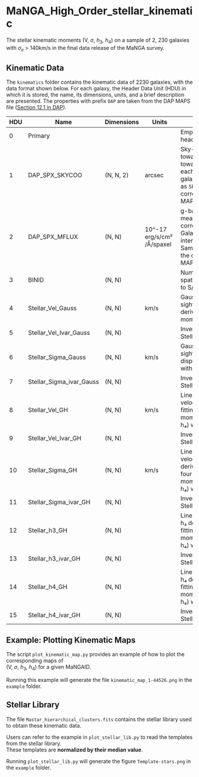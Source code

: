 # MaNGA_High_Order_stellar_kinematic
The stellar kinematic moments (V, $\sigma$, $h_3$, $h_4$) on a sample of 2, 230 galaxies with $\sigma_e$ > 140km/s in the final data release of the MaNGA survey.

## Kinematic Data

The `kinematics` folder contains the kinematic data of 2230 galaxies, with the data format shown below. For each galaxy, the Header Data Unit (HDU) in which it is stored, the name, its dimensions, units, and a brief description are presented. The properties with prefix `DAP` are taken from the DAP MAPS file ([Section 12.1 in DAP](https://ui.adsabs.harvard.edu/abs/2019AJ....158..231W/abstract)).

| HDU | Name | Dimensions | Units | Description |
|-----|------|------------|-------|-------------|
| 0   | Primary |  |  | Empty primary header |
| 1   | DAP_SPX_SKYCOO | (N, N, 2) | arcsec | Sky-right offsets (+x toward +RA, +y toward +DEC) of each spaxel from the galaxy center. Same as `SPX_SKYCOO` in the corresponding MAPS file. |
| 2   | DAP_SPX_MFLUX | (N, N) | 10^-17 erg/s/cm²/Å/spaxel | g-band-weighted mean flux, not corrected for Galactic extinction or internal attenuation. Same as `SPX_MFLUX` in the corresponding MAPS file. |
| 3   | BINID | (N, N) |  | Numerical ID for spatial bins binned to S/N = 30 |
| 4   | Stellar_Vel_Gauss | (N, N) | km/s | Gaussian line-of-sight stellar velocity derived with moments=2. |
| 5   | Stellar_Vel_Ivar_Gauss | (N, N) |  | Inverse variance in Stellar_Vel_Gauss. |
| 6   | Stellar_Sigma_Gauss | (N, N) | km/s | Gaussian line-of-sight stellar velocity dispersion derived with moments=2. |
| 7   | Stellar_Sigma_ivar_Gauss | (N, N) |  | Inverse variance in Stellar_Sigma_Gauss. |
| 8   | Stellar_Vel_GH | (N, N) | km/s | Line-of-sight stellar velocity derived from fitting four kinematic moments (V, σ, h₃, h₄) with moments=4. |
| 9   | Stellar_Vel_Ivar_GH | (N, N) |  | Inverse variance in Stellar_Vel_GH. |
| 10  | Stellar_Sigma_GH | (N, N) | km/s | Line-of-sight stellar velocity dispersion derived from fitting four kinematic moments (V, σ, h₃, h₄) with moments=4. |
| 11  | Stellar_Sigma_ivar_GH | (N, N) |  | Inverse variance in Stellar_Sigma_GH. |
| 12  | Stellar_h3_GH | (N, N) |  | Line-of-sight stellar h₃ derived from fitting four kinematic moments (V, σ, h₃, h₄) with moments=4. |
| 13  | Stellar_h3_ivar_GH | (N, N) |  | Inverse variance in Stellar_h3_GH. |
| 14  | Stellar_h4_GH | (N, N) |  | Line-of-sight stellar h₄ derived from fitting four kinematic moments (V, σ, h₃, h₄) with moments=4. |
| 15  | Stellar_h4_ivar_GH | (N, N) |  | Inverse variance in Stellar_h4_GH. |


## Example: Plotting Kinematic Maps

The script `plot_kinematic_map.py` provides an example of how to plot the corresponding maps of  
(V, $\sigma$, $h_3$, $h_4$) for a given MaNGAID.  

Running this example will generate the file `kinematic_map_1-44526.png` in the `example` folder.  

## Stellar Library

The file `Mastar_hierarchical_clusters.fits` contains the stellar library used to obtain these kinematic data.  

Users can refer to the example in `plot_stellar_lib.py` to read the templates from the stellar library.  
These templates are **normalized by their median value**.  

Running `plot_stellar_lib.py` will generate the figure `Template-stars.png` in the `example` folder.
